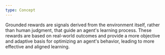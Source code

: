 ```yaml
---
type: Concept
---
```


Grounded rewards are signals derived from the environment itself, rather than human judgment, that guide an agent's learning process. These rewards are based on real-world outcomes and provide a more objective and adaptive basis for optimizing an agent's behavior, leading to more effective and aligned learning.